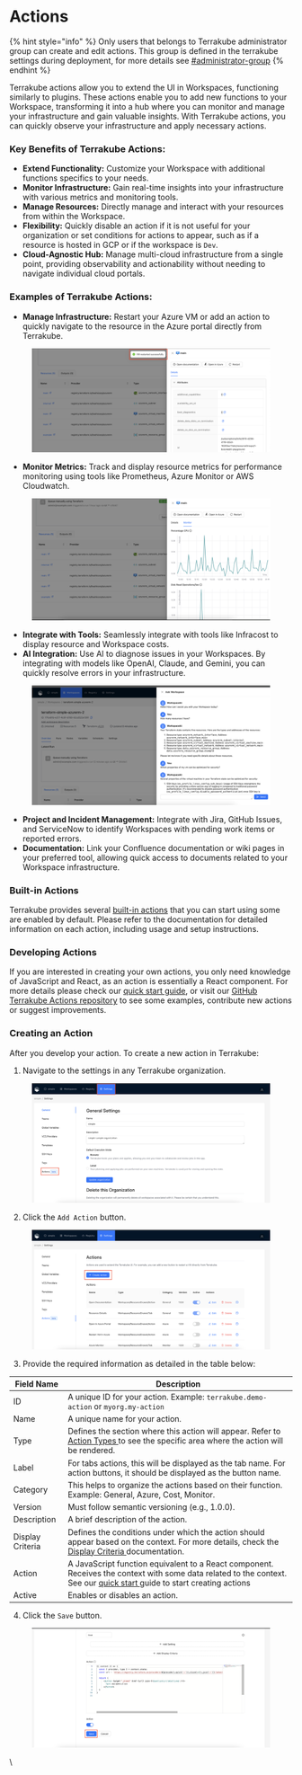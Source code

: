 # Actions

{% hint style="info" %}
Only users that belongs to Terrakube administrator group can create and edit actions. This group is defined in the terrakube settings during deployment, for more details see [#administrator-group](../../../getting-started/security.md#administrator-group "mention")
{% endhint %}

Terrakube actions allow you to extend the UI in Workspaces, functioning similarly to plugins. These actions enable you to add new functions to your Workspace, transforming it into a hub where you can monitor and manage your infrastructure and gain valuable insights. With Terrakube actions, you can quickly observe your infrastructure and apply necessary actions.

### **Key Benefits of Terrakube Actions:**

* **Extend Functionality:** Customize your Workspace with additional functions specifics to your needs.
* **Monitor Infrastructure:** Gain real-time insights into your infrastructure with various metrics and monitoring tools.
* **Manage Resources:** Directly manage and interact with your resources from within the Workspace.
* **Flexibility:** Quickly disable an action if it is not useful for your organization or set conditions for actions to appear, such as if a resource is hosted in GCP or if the workspace is `Dev`.
* **Cloud-Agnostic Hub:** Manage multi-cloud infrastructure from a single point, providing observability and actionability without needing to navigate individual cloud portals.

### **Examples of Terrakube Actions:**

* **Manage Infrastructure:** Restart your Azure VM or add an action to quickly navigate to the resource in the Azure portal directly from Terrakube.

<figure><img src="../../../.gitbook/assets/image (2) (1) (1) (1).png" alt=""><figcaption></figcaption></figure>

* **Monitor Metrics:** Track and display resource metrics for performance monitoring using tools like Prometheus, Azure Monitor or AWS Cloudwatch.

<figure><img src="../../../.gitbook/assets/image (7) (1).png" alt=""><figcaption></figcaption></figure>

* **Integrate with Tools:** Seamlessly integrate with tools like Infracost to display resource and Workspace costs.
* **AI Integration:** Use AI to diagnose issues in your Workspaces. By integrating with models like OpenAI, Claude, and Gemini, you can quickly resolve errors in your infrastructure.

<figure><img src="../../../.gitbook/assets/image (1) (1) (1) (1) (1).png" alt=""><figcaption></figcaption></figure>

* **Project and Incident Management:** Integrate with Jira, GitHub Issues, and ServiceNow to identify Workspaces with pending work items or reported errors.
* **Documentation:** Link your Confluence documentation or wiki pages in your preferred tool, allowing quick access to documents related to your Workspace infrastructure.

### Built-in Actions

Terrakube provides several [built-in actions](built-in-actions/) that you can start using some are enabled by default. Please refer to the documentation for detailed information on each action, including usage and setup instructions.

### Developing Actions

If you are interested in creating your own actions, you only need knowledge of JavaScript and React, as an action is essentially a React component. For more details please check our [quick start guide](developing-actions/quick-start.md), or visit our [GitHub Terrakube Actions repository](https://github.com/AzBuilder/terrakube-actions) to see some examples, contribute new actions or suggest improvements.

### Creating an Action

After you develop your action. To create a new action in Terrakube:

1. Navigate to the settings in any Terrakube organization.

<figure><img src="../../../.gitbook/assets/image (8) (1).png" alt=""><figcaption></figcaption></figure>

2. Click the `Add Action` button.

<figure><img src="../../../.gitbook/assets/image (9) (1).png" alt=""><figcaption></figcaption></figure>

3. Provide the required information as detailed in the table below:

| Field Name       | Description                                                                                                                                                                                                 |
| ---------------- | ----------------------------------------------------------------------------------------------------------------------------------------------------------------------------------------------------------- |
| ID               | A unique ID for your action. Example: `terrakube.demo-action` or `myorg.my-action`                                                                                                                          |
| Name             | A unique name for your action.                                                                                                                                                                              |
| Type             | Defines the section where this action will appear. Refer to [Action Types ](developing-actions/action-types.md)to see the specific area where the action will be rendered.                                  |
| Label            | For tabs actions, this will be displayed as the tab name. For action buttons, it should be displayed as the button name.                                                                                    |
| Category         | This helps to organize the actions based on their function. Example: General, Azure, Cost, Monitor.                                                                                                         |
| Version          | Must follow semantic versioning (e.g., 1.0.0).                                                                                                                                                              |
| Description      | A brief description of the action.                                                                                                                                                                          |
| Display Criteria | Defines the conditions under which the action should appear based on the context. For more details, check the [Display Criteria ](developing-actions/display-criteria.md)documentation.                     |
| Action           | A JavaScript function equivalent to a React component. Receives the context with some data related to the context. See our [quick start ](developing-actions/quick-start.md)guide to start creating actions |
| Active           | Enables or disables an action.                                                                                                                                                                              |

4. Click the `Save` button.

<figure><img src="../../../.gitbook/assets/image (10) (1).png" alt=""><figcaption></figcaption></figure>

\


